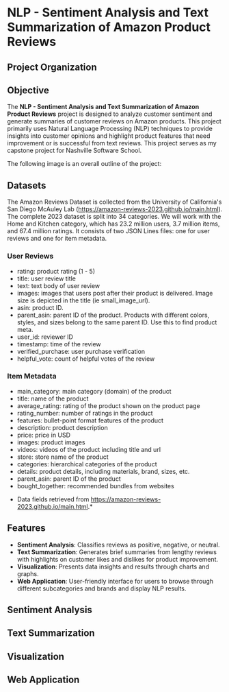 # NLP - Sentiment Analysis and Text Summarization of Amazon Product Reviews

## Project Organization

## Objective
The **NLP - Sentiment Analysis and Text Summarization of Amazon Product Reviews** project is designed to analyze customer sentiment and generate summaries of customer reviews on Amazon products. This project primarily uses Natural Language Processing (NLP) techniques to provide insights into customer opinions and highlight product features that need improvement or is successful from text reviews. This project serves as my capstone project for Nashville Software School. 

The following image is an overall outline of the project: 

## Datasets 
The Amazon Reviews Dataset is collected from the University of California's San Diego McAuley Lab (https://amazon-reviews-2023.github.io/main.html). The complete 2023 dataset is split into 34 categories. We will work with the Home and Kitchen category, which has 23.2 million users, 3.7 million items, and 67.4 million ratings. It consists of two JSON Lines files: one for user reviews and one for item metadata. 

### User Reviews 
- rating: product rating (1 - 5)
- title: user review title 
- text: text body of user review 
- images: images that users post after their product is delivered. Image size is depicted in the title (ie small_image_url).
- asin: product ID. 
- parent_asin: parent ID of the product. Products with different colors, styles, and sizes belong to the same parent ID. Use this to find product meta. 
- user_id: reviewer ID 
- timestamp: time of the review 
- verified_purchase: user purchase verification 
- helpful_vote: count of helpful votes of the review 

### Item Metadata
- main_category: main category (domain) of the product
- title: name of the product
- average_rating: rating of the product shown on the product page
- rating_number: number of ratings in the product
- features: bullet-point format features of the product
- description: product description
- price: price in USD
- images: product images
- videos: videos of the product including title and url
- store: store name of the product
- categories: hierarchical categories of the product
- details: product details, including materials, brand, sizes, etc.
- parent_asin: parent ID of the product
- bought_together: recommended bundles from websites

* Data fields retrieved from https://amazon-reviews-2023.github.io/main.html.*

## Features 
- **Sentiment Analysis**: Classifies reviews as positive, negative, or neutral.
- **Text Summarization**: Generates brief summaries from lengthy reviews with highlights on customer likes and dislikes for product improvement.
- **Visualization**: Presents data insights and results through charts and graphs.
- **Web Application**: User-friendly interface for users to browse through different subcategories and brands and display NLP results.

## Sentiment Analysis 
## Text Summarization 
## Visualization 
## Web Application 


